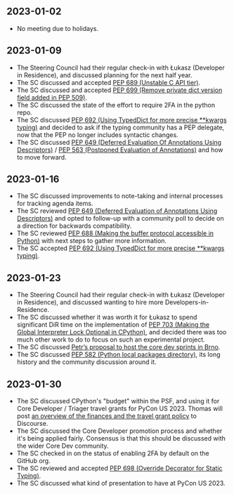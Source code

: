 ## 2023-01-02

- No meeting due to holidays.

## 2023-01-09

- The Steering Council had their regular check-in with Łukasz (Developer in
  Residence), and discussed planning for the next half year.
- The SC discussed and accepted [PEP 689 (Unstable C API
  tier)](https://peps.python.org/pep-0689/).
- The SC discussed and accepted [PEP 699 (Remove private dict version field
  added in PEP 509)](https://peps.python.org/pep-0699/).
- The SC discussed the state of the effort to require 2FA in the python
  repo.
- The SC discussed [PEP 692 (Using TypedDict for more precise **kwargs
  typing)](https://peps.python.org/pep-0692/) and decided to ask if the
  typing community has a PEP delegate, now that the PEP no longer includes
  syntactic changes.
- The SC discussed [PEP 649 (Deferred Evaluation Of Annotations Using
  Descriptors)](https://peps.python.org/pep-0649/) / [PEP 563 (Postponed
  Evaluation of Annotations)](https://peps.python.org/pep-0563/) and how to
  move forward.

## 2023-01-16

- The SC discussed improvements to note-taking and internal processes for
  tracking agenda items.
- The SC reviewed [PEP 649 (Deferred Evaluation of Annotations Using
  Descriptors)](https://peps.python.org/pep-0649/) and opted to follow-up
  with a community poll to decide on a direction for backwards
  compatibility.
- The SC reviewed [PEP 688 (Making the buffer protocol accessible in
  Python)](https://peps.python.org/pep-0688/) with next steps to gather more
  information.
- The SC accepted [PEP 692 (Using TypedDict for more precise **kwargs
  typing)](https://peps.python.org/pep-0692/).

## 2023-01-23

- The Steering Council had their regular check-in with Łukasz (Developer in
  Residence), and discussed wanting to hire more Developers-in-Residence.
- The SC discussed whether it was worth it for Łukasz to spend significant
  DiR time on the implementation of [PEP 703 (Making the Global Interpreter Lock Optional in
  CPython)](https://peps.python.org/pep-0703/), and decided there was too
  much other work to do to focus on such an experimental project.
- The SC discussed [Petr’s proposal to host the core dev sprints in
  Brno](https://discuss.python.org/t/2023-core-dev-sprint-in-brno/22868).
- The SC discussed [PEP 582 (Python local packages
  directory)](https://peps.python.org/pep-0582/), its long history and the
  community discussion around it.

## 2023-01-30

- The SC discussed CPython's "budget" within the PSF, and using it for Core
  Developer / Triager travel grants for PyCon US 2023. Thomas will post [an
  overview of the finances and the travel grant
  policy](https://discuss.python.org/t/cpython-finances-and-pycon-us-travel-grants/23507)
  to Discourse.
- The SC discussed the Core Developer promotion process and whether it's being
  applied fairly. Consensus is that this should be discussed with the wider
  Core Dev community.
- The SC checked in on the status of enabling 2FA by default on the GitHub
  org.
- The SC reviewed and accepted [PEP 698 (Override Decorator for Static
  Typing)](https://peps.python.org/pep-0698/).
- The SC discussed what kind of presentation to have at PyCon US 2023.

